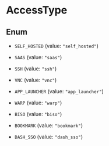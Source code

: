 

# AccessType

## Enum


* `SELF_HOSTED` (value: `"self_hosted"`)

* `SAAS` (value: `"saas"`)

* `SSH` (value: `"ssh"`)

* `VNC` (value: `"vnc"`)

* `APP_LAUNCHER` (value: `"app_launcher"`)

* `WARP` (value: `"warp"`)

* `BISO` (value: `"biso"`)

* `BOOKMARK` (value: `"bookmark"`)

* `DASH_SSO` (value: `"dash_sso"`)



